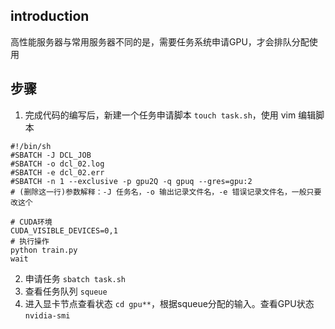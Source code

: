 ## introduction
高性能服务器与常用服务器不同的是，需要任务系统申请GPU，才会排队分配使用
## 步骤
1. 完成代码的编写后，新建一个任务申请脚本 `touch task.sh`，使用 vim 编辑脚本
```shell
#!/bin/sh
#SBATCH -J DCL_JOB 
#SBATCH -o dcl_02.log
#SBATCH -e dcl_02.err
#SBATCH -n 1 --exclusive -p gpu2Q -q gpuq --gres=gpu:2
# (删除这一行)参数解释：-J 任务名，-o 输出记录文件名，-e 错误记录文件名，一般只要改这个

# CUDA环境
CUDA_VISIBLE_DEVICES=0,1
# 执行操作
python train.py
wait
```
2. 申请任务 `sbatch task.sh`
3. 查看任务队列 `squeue`
4. 进入显卡节点查看状态 `cd gpu**`，根据squeue分配的输入。查看GPU状态`nvidia-smi`

